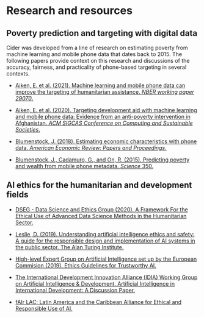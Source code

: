 # Research and resources

## Poverty prediction and targeting with digital data

Cider was developed from a line of research on estimating poverty from machine learning and mobile phone data that dates back to 2015. The following papers provide context on this research and discussions of the accuracy, fairness, and practicality of phone-based targeting in several contexts. 

- [Aiken, E. et al. (2021). Machine learning and mobile phone data can improve the targeting of humanitarian assistance. *NBER working paper 29070*.](https://www.nber.org/papers/w29070)

- [Aiken, E. et al. (2020). Targeting development aid with machine learning and mobile phone data: Evidence from an anti-poverty intervention in Afghanistan. *ACM SIGCAS Conference on Computing and Sustainable Societies*.](https://dl.acm.org/doi/10.1145/3378393.3402274)

- [Blumenstock, J. (2018). Estimating economic characteristics with phone data. *American Economic Review: Papers and Proceedings*.](https://www.aeaweb.org/articles?id=10.1257/pandp.20181033)

- [Blumenstock, J., Cadamuro, G., and On, R. (2015). Predicting poverty and wealth from mobile phone metadata. *Science* 350.](https://www.unhcr.org/innovation/wp-content/uploads/2016/11/blumenstock-science-2015.pdf)

## AI ethics for the humanitarian and development fields

- [DSEG - Data Science and Ethics Group (2020). A Framework For the Ethical Use of Advanced Data Science Methods in the Humanitarian Sector.](https://www.humanitarianresponse.info/sites/www.humanitarianresponse.info/files/documents/files/dseg_ethical_framework_april_2020.pdf)

- [Leslie, D. (2019). Understanding artificial intelligence ethics and safety: A guide for the responsible design and implementation of AI systems in the public sector. The Alan Turing Institute.](https://www.turing.ac.uk/research/publications/understanding-artificial-intelligence-ethics-and-safety)

- [High-level Expert Group on Artificial Intelligence set up by the European Commision (2019). Ethics Guidelines for Trustworthy AI.](https://digital-strategy.ec.europa.eu/en/library/ethics-guidelines-trustworthy-ai)

- [The International Development Innovation Alliance (IDIA) Working Group on Artificial Intelligence & Development. Artificial Intelligence in International Development: A Discussion Paper.](https://static1.squarespace.com/static/5b156e3bf2e6b10bb0788609/t/5e1f0a37e723f0468c1a77c8/1579092542334/AI+and+international+Development_FNL.pdf)

- [fAIr LAC: Latin America and the Caribbean Alliance for Ethical and Responsible Use of AI.](https://oecd.ai/wonk/idbs-initiative-for-responsible-ethical-ai-in-latin-america-caribbean-fairlac)


